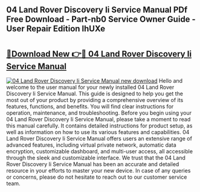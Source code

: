 ## 04 Land Rover Discovery Ii Service Manual PDf Free Download - Part-nb0 Service Owner Guide - User Repair Edition lhUXe

# <h2><a href="http://bc76273.oget.top/?id=04+Land+Rover+Discovery+Ii+Service+Manual">🔗Download New 👉🔴 04 Land Rover Discovery Ii Service Manual</a></h2>

[![04 Land Rover Discovery Ii Service Manual new download](https://i.imgur.com/5g1atiW.png)](http://bc76273.oget.top/?id=04+Land+Rover+Discovery+Ii+Service+Manual)
Hello and welcome to the user manual for your newly installed 04 Land Rover Discovery Ii Service Manual. This guide is designed to help you get the most out of your product by providing a comprehensive overview of its features, functions, and benefits. You will find clear instructions for operation, maintenance, and troubleshooting. Before you begin using your 04 Land Rover Discovery Ii Service Manual, please take a moment to read this manual carefully. It contains detailed instructions for product setup, as well as information on how to use its various features and capabilities. 04 Land Rover Discovery Ii Service Manual offers users an extensive range of advanced features, including virtual private network, automatic data encryption, customizable dashboard, and multi-user access, all accessible through the sleek and customizable interface. We trust that the 04 Land Rover Discovery Ii Service Manual has been an accurate and detailed resource in your efforts to master your new device. In case of any queries or concerns, please do not hesitate to reach out to our customer service team.
